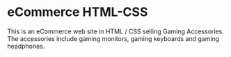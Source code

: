 # eCommerce HTML-CSS

This is an eCommerce web site in HTML / CSS selling Gaming Accessories.
The accessories include gaming monitors, gaming keyboards and gaming headphones.
